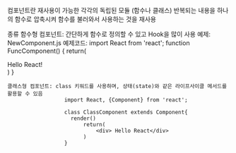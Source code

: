 컴포넌트란 재사용이 가능한 각각의 독립된 모듈 (함수나 클래스)
반복되는 내용을 하나의 함수로 압축시켜 함수를 불러와서 사용하는 것을 재사용

종류
함수형 컴포넌트:
    간단하게 함수로 정의할 수 있고 Hook을 많이 사용
    예제: NewComponent.js
    예제코드: import React from 'react';
    function FuncComponent() {
        return(
            <div>
                Hello React!
            </div>
        )
    }

    클래스형 컴포넌트: class 키워드를 사용하며, 상태(state)와 같은 라이프사이클 메서드를 활용할 수 있음
                      import React, {Component} from 'react';

                      class ClassComponent extends Component{
                        render()
                            return(
                                <div> Hello React</div>
                            )
                      }